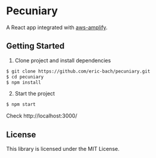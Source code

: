 # Pecuniary

A React app integrated with [aws-amplify](https://github.com/aws/aws-amplify).

## Getting Started

1. Clone project and install dependencies

```bash
$ git clone https://github.com/eric-bach/pecuniary.git
$ cd pecuniary
$ npm install
```

2. Start the project

```bash
$ npm start
```

Check http://localhost:3000/

## License

This library is licensed under the MIT License.
